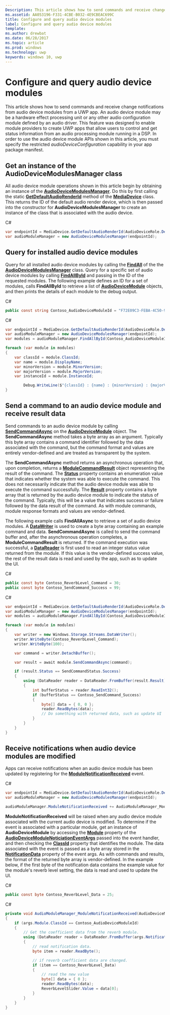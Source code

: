 ```yaml
---
Description: This article shows how to send commands and receive change notifications from audio device modules. from a Universal Windows Platform (UWP) app.
ms.assetid: AA053196-F331-4CBE-B032-4E9CBEAC699C
title: Configure and query audio device modules
label: Configure and query audio device modules
template: 
ms.author: drewbat
ms.date: 06/28/2017
ms.topic: article
ms.prod: windows
ms.technology: uwp
keywords: windows 10, uwp
---
```


# Configure and query audio device modules 

This article shows how to send commands and receive change notifications from audio device modules from a UWP app. An audio device module may be a hardware effect processing unit or any other audio configuration module defined by an audio driver. This feature was designed to enable module providers to create UWP apps that allow users to control and get status information from an audio processing module running in a DSP. In order to use the audio device module APIs shown in this article, you must specify the restricted *audioDeviceConfiguration* capability in your app package manifest.

## Get an instance of the AudioDeviceModulesManager class
All audio device module operations shown in this article begin by obtaining an instance of the **[AudioDeviceModulesManager](https://docs.microsoft.com/uwp/api/windows.media.devices.audiodevicemodulesmanager)**. Do this by first calling the static **[GetDefaultAudioRenderId](https://docs.microsoft.com/uwp/api/windows.media.devices.mediadevice#Windows_Media_Devices_MediaDevice_GetDefaultAudioRenderId_Windows_Media_Devices_AudioDeviceRole_)** method of the **[MediaDevice](https://docs.microsoft.com/uwp/api/windows.media.devices.mediadevice)** class. This returns the ID of the default audio render device, which is then passed into the constructor for **AudioDeviceModulesManager** to create an instance of the class that is associated with the audio device.

C#
```csharp
var endpointId = MediaDevice.GetDefaultAudioRenderId(AudioDeviceRole.Default);
var audioModuleManager = new AudioDeviceModulesManager(endpointId);
```

## Query for installed audio device modules

Query for all installed audio device modules by calling the **[FindAll](https://docs.microsoft.com/uwp/api/windows.media.devices.audiodevicemodulesmanager#Windows_Media_Devices_AudioDeviceModulesManager_FindAll)** of the the **[AudioDeviceModulesManager](https://docs.microsoft.com/uwp/api/windows.media.devices.audiodevicemodulesmanager)** class. Query for a specific set of audio device modules by calling **[FindAllById](https://docs.microsoft.com/uwp/api/windows.media.devices.audiodevicemodulesmanager#Windows_Media_Devices_AudioDeviceModulesManager_FindAllById_System_String_)** and passing in the ID of the requested modules. The following example defines an ID for a set of modules, calls **FindAllById** to retrieve a list of **[AudioDeviceModule](https://docs.microsoft.com/uwp/api/windows.media.devices.audiodevicemodule)** objects, and then prints the details of each module to the debug output.

C#
```csharp
public const string Contoso_AudioDeviceModuleId = "F72E09C3-FEBA-4C50-93BE-2CA56123AF09";
``` 

C#
```csharp
var endpointId = MediaDevice.GetDefaultAudioRenderId(AudioDeviceRole.Default);
var audioModuleManager = new AudioDeviceModulesManager(endpointId);
var modules = audioModuleManager.FindAllById(Contoso_AudioDeviceModuleId);

foreach (var module in modules)
{
    var classId = module.ClassId;
    var name = module.DisplayName;
    var minorVersion = module.MinorVersion;
    var majorVersion = module.MajorVersion;
    var instanceId = module.InstanceId;

        Debug.WriteLine($"{classId} : {name} : {minorVersion} : {majorVersion} : {instanceId}");
}
``` 
## Send a command to an audio device module and receive result data
Send commands to an audio device module by calling **[SendCommandAsync](https://docs.microsoft.com/uwp/api/windows.media.devices.audiodevicemodule#Windows_Media_Devices_AudioDeviceModule_SendCommandAsync_Windows_Storage_Streams_IBuffer_)** on the **[AudioDeviceModule](https://docs.microsoft.com/uwp/api/windows.media.devices.audiodevicemodule)** object. The **SendCommandAsync** method takes a byte array as an argument. Typically this byte array contains a command identifier followed by the data associated with the command, but the command format and values are entirely vendor-defined and are treated as transparent by the system.

The **SendCommandAsync** method returns an asynchronous operation that, upon completion, returns a **[ModuleCommandResult](https://docs.microsoft.com/uwp/api/windows.media.devices.modulecommandresult)** object representing the result of the command. The **[Status](https://docs.microsoft.com/uwp/api/windows.media.devices.modulecommandresult#Windows_Media_Devices_ModuleCommandResult_Status)** property contains an enumeration value that indicates whether the system was able to execute the command. This does not necessarily indicate that the audio device module was able to execute the command successfully. The **[Result](https://docs.microsoft.com/uwp/api/windows.media.devices.modulecommandresult#Windows_Media_Devices_ModuleCommandResult_Result)** property contains a byte array that is returned by the audio device module to indicate the status of the command. Typically, this will be a value that indicates success or failure followed by the data result of the command. As with module commands, module response formats and values are vendor-defined.

The following example calls **FindAllAsync** to retrieve a set of audio device modules. A **[DataWriter](https://docs.microsoft.com/uwp/api/windows.storage.streams.datawriter)** is used to create a byte array containing an example command and data. **SendCommandAsync** is called to send the command buffer and, after the asynchronous operation completes, a **ModuleCommandResult** is returned. If the command execution was successful, a **[DataReader](https://docs.microsoft.com/uwp/api/windows.storage.streams.datareader)** is first used to read an integer status value returned from the module. If this value is the vendor-defined success value, the rest of the result data is read and used by the app, such as to update the UI.


C#
```csharp
public const byte Contoso_ReverbLevel_Command = 30; 
public const byte Contoso_SendCommand_Success = 99;
``` 

C#
```csharp
var endpointId = MediaDevice.GetDefaultAudioRenderId(AudioDeviceRole.Default);
var audioModuleManager = new AudioDeviceModulesManager(endpointId);
var modules = audioModuleManager.FindAllById(Contoso_AudioDeviceModuleId);

foreach (var module in modules)
{
    var writer = new Windows.Storage.Streams.DataWriter();
    writer.WriteByte(Contoso_ReverbLevel_Command);
    writer.WriteByte(100);

    var command = writer.DetachBuffer();

    var result = await module.SendCommandAsync(command);

    if (result.Status == SendCommandStatus.Success)
    {
        using (DataReader reader = DataReader.FromBuffer(result.Result))
        {
            int bufferStatus = reader.ReadInt32();
            if (bufferStatus == Contoso_SendCommand_Success)
            {
                byte[] data = { 0, 0 };
                reader.ReadBytes(data);
                // Do something with returned data, such as update UI
            }
        }
    }
}
```

## Receive notifications when audio device modules are modified
Apps can receive notifications when an audio device module has been updated by registering for the **[ModuleNotificationReceived](https://docs.microsoft.com/uwp/api/windows.media.devices.audiodevicemodulesmanager#Windows_Media_Devices_AudioDeviceModulesManager_ModuleNotificationReceived)** event. 

C#
```csharp
var endpointId = MediaDevice.GetDefaultAudioRenderId(AudioDeviceRole.Default);
var audioModuleManager = new AudioDeviceModulesManager(endpointId);

audioModuleManager.ModuleNotificationReceived += AudioModuleManager_ModuleNotificationReceived;
``` 

**ModuleNotificationReceived** will be raised when any audio device module associated with the current audio device is modified. To determine if the event is associated with a particular module, get an instance of **AudioDeviceModule** by accessing the **[Module](https://docs.microsoft.com/uwp/api/windows.media.devices.audiodevicemodulenotificationeventargs#Windows_Media_Devices_AudioDeviceModuleNotificationEventArgs_Module)** property of the **[AudioDeviceModuleNoticiationEventArgs](https://docs.microsoft.com/uwp/api/windows.media.devices.audiodevicemodulenotificationeventargs)** passed into the event handler, and then checking the **[ClassId](https://docs.microsoft.com/uwp/api/windows.media.devices.audiodevicemodule#Windows_Media_Devices_AudioDeviceModule_ClassId)** property that identifies the module. The data associated with the event is passed as a byte array stored in the **[NotificationData](https://docs.microsoft.com/uwp/api/windows.media.devices.audiodevicemodulenotificationeventargs#Windows_Media_Devices_AudioDeviceModuleNotificationEventArgs_NotificationData)** property of the event args. As with commands and results, the format of the returned byte array is vendor-defined. In the example below, if the first byte of the notification data contains the example value for the module's reverb level setting, the data is read and used to update the UI.

C#
```csharp
public const byte Contoso_ReverbLevel_Data = 25;
```

C#
```csharp
private void AudioModuleManager_ModuleNotificationReceived(AudioDeviceModulesManager sender, AudioDeviceModuleNotificationEventArgs args)
{
    if (args.Module.ClassId == Contoso_AudioDeviceModuleId)
    {
        // Get the coefficient data from the reverb module.
        using (DataReader reader = DataReader.FromBuffer(args.NotificationData))
        {
            // read notification data.
            byte item = reader.ReadByte();

            // if reverb coefficient data are changed.
            if (item == Contoso_ReverbLevel_Data)
            {
                // read the new value
                byte[] data = { 0 };
                reader.ReadBytes(data);
                ReverbLevelSlider.Value = data[0];
            }
        }
    }
}
```